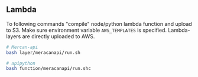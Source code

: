 ## Lambda
To following commands "compile" node/python lambda function and upload to S3.
Make sure environment variable `AWS_TEMPLATES` is specified.
Lambda-layers are directly uploaded to AWS.

```bash
# Mercan-api
bash layer/meracanapi/run.sh

# apipython
bash function/meracanapi/run.shc
```